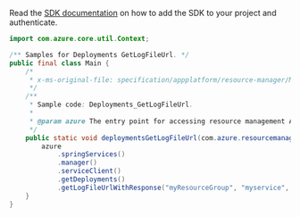 Read the [SDK documentation](https://github.com/Azure/azure-sdk-for-java/blob/azure-resourcemanager_2.15.0/sdk/resourcemanager/azure-resourcemanager/README.md) on how to add the SDK to your project and authenticate.

```java
import com.azure.core.util.Context;

/** Samples for Deployments GetLogFileUrl. */
public final class Main {
    /*
     * x-ms-original-file: specification/appplatform/resource-manager/Microsoft.AppPlatform/stable/2022-04-01/examples/Deployments_GetLogFileUrl.json
     */
    /**
     * Sample code: Deployments_GetLogFileUrl.
     *
     * @param azure The entry point for accessing resource management APIs in Azure.
     */
    public static void deploymentsGetLogFileUrl(com.azure.resourcemanager.AzureResourceManager azure) {
        azure
            .springServices()
            .manager()
            .serviceClient()
            .getDeployments()
            .getLogFileUrlWithResponse("myResourceGroup", "myservice", "myapp", "mydeployment", Context.NONE);
    }
}
```

